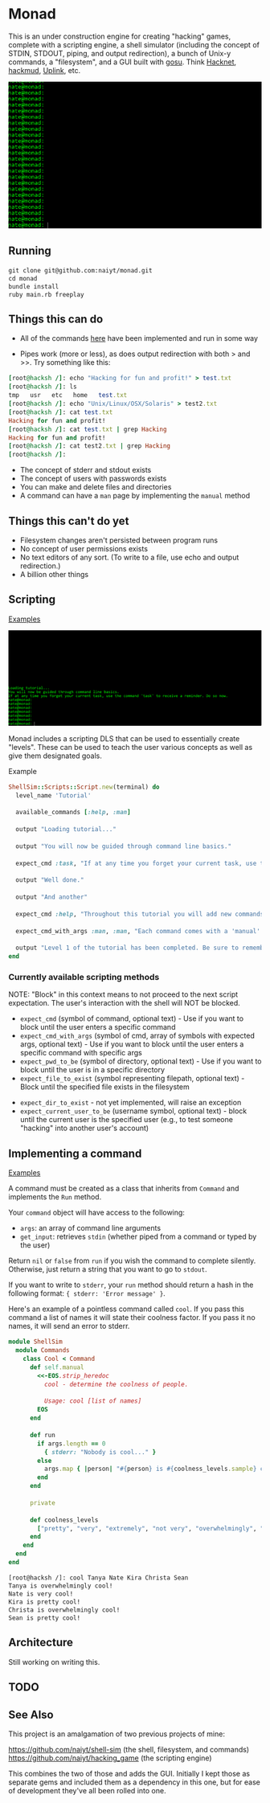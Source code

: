 # Monad

This is an under construction engine for creating "hacking" games, complete with a scripting engine, a shell simulator (including the concept of STDIN, STDOUT, piping, and output redirection), a bunch of Unix-y commands, a "filesystem", and a GUI built with [gosu](https://github.com/gosu/gosu). Think [Hacknet](http://store.steampowered.com/app/365450/), [hackmud](http://store.steampowered.com/app/469920/?snr=1_5_9__300), [Uplink](http://store.steampowered.com/app/1510/), etc.

![Hacking demo](/images/hacking.gif)

## Running

```
git clone git@github.com:naiyt/monad.git
cd monad
bundle install
ruby main.rb freeplay
```

## Things this can do

* All of the commands [here](https://github.com/naiyt/monad/tree/master/lib/shell_sim/commands) have been implemented and run in some way

* Pipes work (more or less), as does output redirection with both > and >>. Try something like this:

```ruby
[root@hacksh /]: echo "Hacking for fun and profit!" > test.txt
[root@hacksh /]: ls
tmp   usr   etc   home   test.txt
[root@hacksh /]: echo "Unix/Linux/OSX/Solaris" > test2.txt
[root@hacksh /]: cat test.txt
Hacking for fun and profit!
[root@hacksh /]: cat test.txt | grep Hacking
Hacking for fun and profit!
[root@hacksh /]: cat test2.txt | grep Hacking
[root@hacksh /]:
```

* The concept of stderr and stdout exists
* The concept of users with passwords exists
* You can make and delete files and directories
* A command can have a `man` page by implementing the `manual` method

## Things this can't do yet

* Filesystem changes aren't persisted between program runs
* No concept of user permissions exists
* No text editors of any sort. (To write to a file, use echo and output redirection.)
* A billion other things


## Scripting

[Examples](https://github.com/naiyt/monad/tree/master/lib/scripts)

![Scripting demo](/images/scripting.gif)

Monad includes a scripting DLS that can be used to essentially create "levels". These can be used to teach the user various concepts as well as give them designated goals.

Example

```ruby
ShellSim::Scripts::Script.new(terminal) do
  level_name 'Tutorial'

  available_commands [:help, :man]

  output "Loading tutorial..."

  output "You will now be guided through command line basics."

  expect_cmd :task, "If at any time you forget your current task, use the command 'task' to receive a reminder. Do so now."

  output "Well done."

  output "And another"

  expect_cmd :help, "Throughout this tutorial you will add new commands to your arsenal. Use the command 'help' to list all of your available commands."

  expect_cmd_with_args :man, :man, "Each command comes with a 'manual'. You can read a commands manual page with the 'man' command. For example, to read the manual for the command 'help' you would use the command 'man help'. Read the manual page for the 'man' command."

  output "Level 1 of the tutorial has been completed. Be sure to remember the commands 'help', 'task', and 'man'."
end
```

### Currently available scripting methods

NOTE: "Block" in this context means to not proceed to the next script expectation. The user's interaction with the shell will NOT be blocked.

* `expect_cmd` (symbol of command, optional text) - Use if you want to block until the user enters a specific command
* `expect_cmd_with_args` (symbol of cmd, array of symbols with expected args, optional text) - Use if you want to block until the user enters a specific command with specific args
* `expect_pwd_to_be` (symbol of directory, optional text) - Use if you want to block until the user is in a specific directory
* `expect_file_to_exist` (symbol representing filepath, optional text) - Block until the specified file exists in the filesystem
- `expect_dir_to_exist` - not yet implemented, will raise an exception
- `expect_current_user_to_be` (username symbol, optional text) - block until the current user is the specified user (e.g., to test someone "hacking" into another user's account)

## Implementing a command

[Examples](https://github.com/naiyt/monad/tree/master/lib/shell_sim/commands)

A command must be created as a class that inherits from `Command` and implements the `Run`
method.

Your `command` object will have access to the following:

* `args`: an array of command line arguments
* `get_input`: retrieves `stdin` (whether piped from a command or typed by the user)

Return `nil` or `false` from `run` if you wish the command to complete silently. Otherwise, just return a string that you want to go to `stdout`.

If you want to write to `stderr`, your `run` method should return a hash in the following format: `{ stderr: 'Error message' }`.

Here's an example of a pointless command called `cool`. If you pass this command a list of names it will state their coolness factor. If you pass it no names, it will send an error to stderr.

```ruby
module ShellSim
  module Commands
    class Cool < Command
      def self.manual
        <<-EOS.strip_heredoc
          cool - determine the coolness of people.

          Usage: cool [list of names]
        EOS
      end

      def run
        if args.length == 0
          { stderr: "Nobody is cool..." }
        else
          args.map { |person| "#{person} is #{coolness_levels.sample} cool!" }.join("\n")
        end
      end

      private

      def coolness_levels
        ["pretty", "very", "extremely", "not very", "overwhelmingly", "freezing"]
      end
    end
  end
end
```

```
[root@hacksh /]: cool Tanya Nate Kira Christa Sean
Tanya is overwhelmingly cool!
Nate is very cool!
Kira is pretty cool!
Christa is overwhelmingly cool!
Sean is pretty cool!
```

## Architecture

Still working on writing this.

## TODO

## See Also

This project is an amalgamation of two previous projects of mine:

https://github.com/naiyt/shell-sim (the shell, filesystem, and commands)
https://github.com/naiyt/hacking_game (the scripting engine)

This combines the two of those and adds the GUI. Initially I kept those as separate gems and included them as a dependency in this one, but for ease of development they've all been rolled into one.
